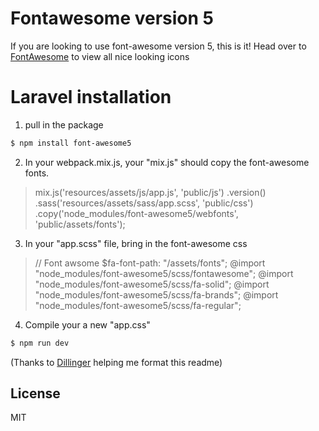 # Fontawesome version 5

If you are looking to use font-awesome version 5, this is it!
Head over to [FontAwesome] to view all nice looking icons

# Laravel installation
1. pull in the package
```sh
$ npm install font-awesome5
```
2. In your webpack.mix.js, your "mix.js" should copy the font-awesome fonts.
> mix.js('resources/assets/js/app.js', 'public/js')
>   .version()
>   .sass('resources/assets/sass/app.scss', 'public/css')
>   .copy('node_modules/font-awesome5/webfonts', 'public/assets/fonts');
3. In your "app.scss" file, bring in the font-awesome css
> // Font awsome
> $fa-font-path: "/assets/fonts";
> @import "node_modules/font-awesome5/scss/fontawesome";
> @import "node_modules/font-awesome5/scss/fa-solid";
> @import "node_modules/font-awesome5/scss/fa-brands";
> @import "node_modules/font-awesome5/scss/fa-regular";
4. Compile your a new "app.css"
```sh
$ npm run dev
```


(Thanks to [Dillinger] helping me format this readme)

License
----
MIT

[//]: # (These are reference links used in the body of this note and get stripped out when the markdown processor does its job. There is no need to format nicely because it shouldn't be seen. Thanks SO - http://stackoverflow.com/questions/4823468/store-comments-in-markdown-syntax)


   [FontAwesome]: <https://fontawesome.com>
   [Dillinger]: <https://dillinger.io>
